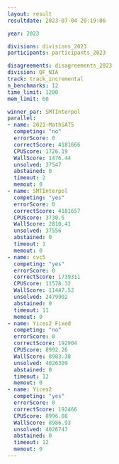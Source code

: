 ```yaml
---
layout: result
resultdate: 2023-07-04 20:19:06

year: 2023

divisions: divisions_2023
participants: participants_2023

disagreements: disagreements_2023
division: QF_NIA
track: track_incremental
n_benchmarks: 12
time_limit: 1200
mem_limit: 60

winner_par: SMTInterpol
parallel:
- name: 2021-MathSAT5
  competing: "no"
  errorScore: 0
  correctScore: 4181666
  CPUScore: 1726.19
  WallScore: 1476.44
  unsolved: 37547
  abstained: 0
  timeout: 2
  memout: 0
- name: SMTInterpol
  competing: "yes"
  errorScore: 0
  correctScore: 4181657
  CPUScore: 3730.5
  WallScore: 2810.41
  unsolved: 37556
  abstained: 0
  timeout: 1
  memout: 0
- name: cvc5
  competing: "yes"
  errorScore: 0
  correctScore: 1739311
  CPUScore: 11578.32
  WallScore: 11447.52
  unsolved: 2479902
  abstained: 0
  timeout: 11
  memout: 0
- name: Yices2 Fixed
  competing: "no"
  errorScore: 0
  correctScore: 192904
  CPUScore: 8992.26
  WallScore: 8983.38
  unsolved: 4026309
  abstained: 0
  timeout: 12
  memout: 0
- name: Yices2
  competing: "yes"
  errorScore: 0
  correctScore: 192466
  CPUScore: 8996.08
  WallScore: 8986.93
  unsolved: 4026747
  abstained: 0
  timeout: 12
  memout: 0
---
```

